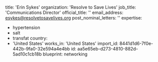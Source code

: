 title: 'Erin Sykes'
organization: 'Resolve to Save Lives'
job_title: 'Communications Director'
official_title: ''
email_address: esykes@resolvetosavelives.org
post_nominal_letters: ''
expertise:
  - hypertension
  - salt
  - transfat
country:
  - 'United States'
works_in: 'United States'
import_id: 8441d1d6-7f0e-442b-9fa0-32e594a4e4bb
id: aa5e65eb-d273-4810-882d-5ad10c1cb18b
blueprint: networking
